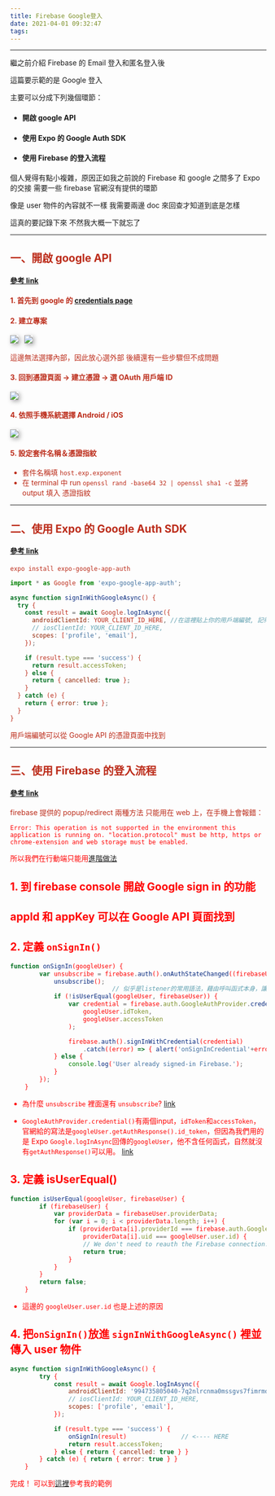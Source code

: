 ```yaml
---
title: Firebase Google登入
date: 2021-04-01 09:32:47
tags:
---
```

***
繼之前介紹 Firebase 的 Email 登入和匿名登入後

這篇要示範的是 Google 登入

主要可以分成下列幾個環節：
- #### 開啟 google API 
- #### 使用 Expo 的 Google Auth SDK
- #### 使用 Firebase 的登入流程

個人覺得有點小複雜，原因正如我之前說的
Firebase 和 google 之間多了 Expo 的交接
需要一些 firebase 官網沒有提供的環節 

像是 user 物件的內容就不一樣
我需要兩邊 doc 來回查才知道到底是怎樣

這真的要記錄下來
不然我大概一下就忘了

***

## <font color="#BC2C1A">一、開啟 google API    
#### [參考 link](https://docs.expo.io/versions/v40.0.0/sdk/google/#using-it-inside-of-the-expo-app)
#### 1. 首先到 google 的 [credentials page](https://console.developers.google.com/apis/credentials)

#### 2. 建立專案
<img src="firebase google Auth_1.png" style="box-shadow:3px 3px 8px darkgray">
&nbsp;

<img src="firebase google Auth_2.png" style="box-shadow:3px 3px 8px darkgray">

這邊無法選擇內部，因此放心選外部
後續還有一些步驟但不成問題

#### 3. 回到憑證頁面 -> 建立憑證 -> 選 OAuth 用戶端 ID

<img src="firebase google Auth_3.png" style="box-shadow:3px 3px 8px darkgray">

#### 4. 依照手機系統選擇 Android / iOS

<img src="firebase google Auth_4.png" style="box-shadow:3px 3px 8px darkgray">

#### 5. 設定套件名稱＆憑證指紋
- 套件名稱填 `host.exp.exponent`
- 在 terminal 中 run `openssl rand -base64 32 | openssl sha1 -c` 並將 output 填入 憑證指紋

***
## <font color="#BC2C1A">二、使用 Expo 的 Google Auth SDK    

#### [參考 link](https://docs.expo.io/versions/v40.0.0/sdk/google/#using-it-inside-of-the-expo-app)

`expo install expo-google-app-auth`



```javascript
import * as Google from 'expo-google-app-auth';

async function signInWithGoogleAsync() {
  try {
    const result = await Google.logInAsync({
      androidClientId: YOUR_CLIENT_ID_HERE, //在這裡貼上你的用戶端編號, 記得加引號
      // iosClientId: YOUR_CLIENT_ID_HERE,
      scopes: ['profile', 'email'],
    });

    if (result.type === 'success') {
      return result.accessToken;
    } else {
      return { cancelled: true };
    }
  } catch (e) {
    return { error: true };
  }
}
```

用戶端編號可以從 Google API 的憑證頁面中找到

***

## <font color="#BC2C1A">三、使用 Firebase 的登入流程 

#### [參考 link](https://firebase.google.com/docs/auth/web/google-signin)

firebase 提供的 popup/redirect 兩種方法
只能用在 web 上，在手機上會報錯：

<font color="red">`Error: This operation is not supported in the environment this application is running on. "location.protocol" must be http, https or chrome-extension and web storage must be enabled.`

所以我們在行動端只能用[進階做法](https://firebase.google.com/docs/auth/web/google-signin#expandable-2)

## 1. 到 firebase console 開啟 Google sign in 的功能
## appId 和 appKey 可以在 Google API 頁面找到


## 2. 定義 `onSignIn()`
```javascript
function onSignIn(googleUser) {
        var unsubscribe = firebase.auth().onAuthStateChanged((firebaseUser) => {
            unsubscribe();   
							// 似乎是listener的常用語法，藉由呼叫函式本身，讓後面的程式只運行一次就好
            if (!isUserEqual(googleUser, firebaseUser)) {
                var credential = firebase.auth.GoogleAuthProvider.credential(
                    googleUser.idToken,
                    googleUser.accessToken
                );

                firebase.auth().signInWithCredential(credential)
                    .catch((error) => { alert('onSignInCredential'+error) });
            } else {
                console.log('User already signed-in Firebase.');
            }
        });
    }
```

- 為什麼 `unsubscribe` 裡面還有 `unsubscribe`? [link](https://stackoverflow.com/questions/47043188/firebase-onauthstatechanged-unsubscribe-recursion)

- `GoogleAuthProvider.credential()`有兩個input，`idToken`和`accessToken`，官網給的寫法是`googleUser.getAuthResponse().id_token`，但因為我們用的是 Expo `Google.logInAsync`回傳的`googleUser`，他不含任何函式，自然就沒有`getAuthResponse()`可以用。 [link](https://stackoverflow.com/questions/60711364/react-native-googleuser-getbasicprofile-is-not-a-function)

## 3. 定義 isUserEqual()
```javascript
function isUserEqual(googleUser, firebaseUser) {
        if (firebaseUser) {
            var providerData = firebaseUser.providerData;
            for (var i = 0; i < providerData.length; i++) {
                if (providerData[i].providerId === firebase.auth.GoogleAuthProvider.PROVIDER_ID &&
                    providerData[i].uid === googleUser.user.id) {   
                    // We don't need to reauth the Firebase connection.
                    return true;
                }
            }
        }
        return false;
    }
```
- 這邊的 `googleUser.user.id` 也是上述的原因

## 4. 把`onSignIn()`放進 `signInWithGoogleAsync()` 裡並傳入 user 物件
```javascript
async function signInWithGoogleAsync() {
        try {
            const result = await Google.logInAsync({
                androidClientId: '994735805040-7q2nlrcnma0mssgvs7fimrmdp6dvuaqk.apps.googleusercontent.com', //在這裡貼上你的用戶端編號
                // iosClientId: YOUR_CLIENT_ID_HERE,
                scopes: ['profile', 'email'],
            });

            if (result.type === 'success') {
                onSignIn(result)               // <---- HERE
                return result.accessToken;
            } else { return { cancelled: true } }
        } catch (e) { return { error: true } }
    }
```

完成！ 可以到[這裡](https://github.com/roto93/react-native-firebase-works)參考我的範例
